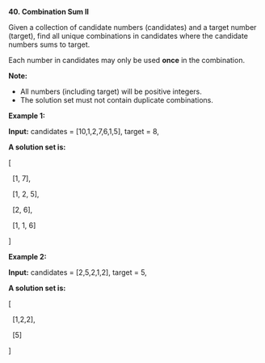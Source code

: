 **40. Combination Sum II**

Given a collection of candidate numbers (candidates) and a target number (target), find all unique combinations in candidates where the candidate numbers sums to target.

Each number in candidates may only be used **once** in the combination.

**Note:**

- All numbers (including target) will be positive integers.
- The solution set must not contain duplicate combinations.

**Example 1:**

**Input:** candidates = [10,1,2,7,6,1,5], target = 8,

**A solution set is:**

[

  [1, 7],

  [1, 2, 5],

  [2, 6],

  [1, 1, 6]

]

**Example 2:**

**Input:** candidates = [2,5,2,1,2], target = 5,

**A solution set is:**

[

  [1,2,2],

  [5]

]
